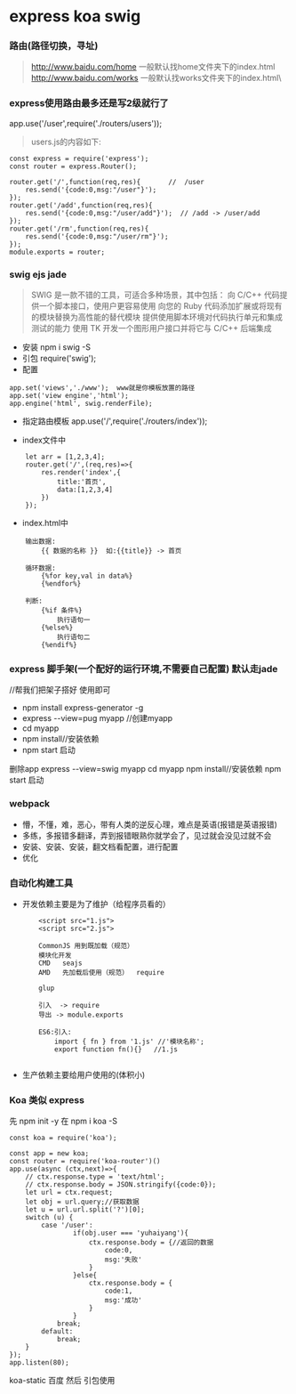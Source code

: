 # express koa swig

### 路由(路径切换，寻址)
> http://www.baidu.com/home  一般默认找home文件夹下的index.html
> http://www.baidu.com/works 一般默认找works文件夹下的index.html\

### express使用路由最多还是写2级就行了

app.use('/user',require('./routers/users'));

> users.js的内容如下:
```
const express = require('express');
const router = express.Router();

router.get('/',function(req,res){       //  /user
    res.send('{code:0,msg:"/user"}');
});
router.get('/add',function(req,res){
    res.send('{code:0,msg:"/user/add"}');  // /add -> /user/add 
});
router.get('/rm',function(req,res){
    res.send('{code:0,msg:"/user/rm"}');
});
module.exports = router;
``` 
### swig  ejs  jade
> SWIG 是一款不错的工具，可适合多种场景，其中包括：
> 向 C/C++ 代码提供一个脚本接口，使用户更容易使用
> 向您的 Ruby 代码添加扩展或将现有的模块替换为高性能的替代模块
> 提供使用脚本环境对代码执行单元和集成测试的能力
> 使用 TK 开发一个图形用户接口并将它与 C/C++ 后端集成

-   安装 npm i swig -S
-   引包 require('swig');
-   配置 
```
app.set('views','./www');  www就是你模板放置的路径
app.set('view engine','html');
app.engine('html', swig.renderFile);
```
-   指定路由模板
app.use('/',require('./routers/index'));

-   index文件中
```
    let arr = [1,2,3,4];
    router.get('/',(req,res)=>{
        res.render('index',{
            title:'首页',
            data:[1,2,3,4]
        })
    });
```
-   index.html中
```
    输出数据:
        {{ 数据的名称 }}  如:{{title}} -> 首页

    循环数据:
        {%for key,val in data%}
        {%endfor%}

    判断:
        {%if 条件%}
            执行语句一
        {%else%}
            执行语句二
        {%endif%}
```


### express 脚手架(一个配好的运行环境,不需要自己配置)  默认走jade
//帮我们把架子搭好  使用即可
-   npm install express-generator -g
-   express --view=pug myapp //创建myapp
-   cd myapp
-   npm install//安装依赖
-   npm start 启动
  
  删除app 
  express --view=swig myapp
  cd myapp
  npm install//安装依赖
  npm start 启动


### webpack
- 懵，不懂，难，恶心，带有人类的逆反心理，难点是英语(报错是英语报错)
- 多练，多报错多翻译，弄到报错眼熟你就学会了，见过就会没见过就不会
- 安装、安装、安装，翻文档看配置，进行配置
- 优化

### 自动化构建工具
- 开发依赖主要是为了维护（给程序员看的）
    ```
        <script src="1.js">
        <script src="2.js">

        CommonJS 用到既加载（规范） 
        模块化开发
        CMD   seajs
        AMD   先加载后使用（规范）  require

        glup

        引入  -> require
        导出 -> module.exports

        ES6:引入:
            import { fn } from '1.js' //'模块名称';
            export function fn(){}   //1.js
            
    ```
- 生产依赖主要给用户使用的(体积小)


### Koa 类似 express
先 npm init -y
在 npm i koa -S
```
const koa = require('koa');

const app = new koa;
const router = require('koa-router')()
app.use(async (ctx,next)=>{
    // ctx.response.type = 'text/html';
    // ctx.response.body = JSON.stringify({code:0});
    let url = ctx.request;
    let obj = url.query;//获取数据
    let u = url.url.split('?')[0];
    switch (u) {
        case '/user':
                if(obj.user === 'yuhaiyang'){
                    ctx.response.body = {//返回的数据
                        code:0,
                        msg:'失败'
                    }
                }else{
                    ctx.response.body = {
                        code:1,
                        msg:'成功'
                    }
                }
            break;   
        default:
            break;
    }   
});
app.listen(80);
```
koa-static 百度 然后 引包使用
